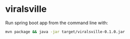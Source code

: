 # viralsville

Run spring boot app from the command line with:
```bash
mvn package && java -jar target/viralsville-0.1.0.jar
```
